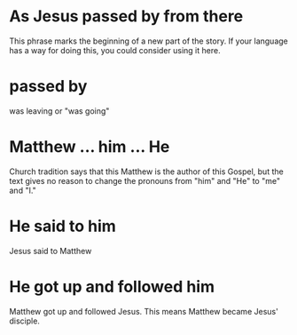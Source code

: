 
# As Jesus passed by from there
This phrase marks the beginning of a new part of the story. If your language has a way for doing this, you could consider using it here.

# passed by
was leaving or "was going"

# Matthew ... him ... He
Church tradition says that this Matthew is the author of this Gospel, but the text gives no reason to change the pronouns from "him" and "He" to "me" and "I."

# He said to him
Jesus said to Matthew

# He got up and followed him
Matthew got up and followed Jesus. This means Matthew became Jesus' disciple.